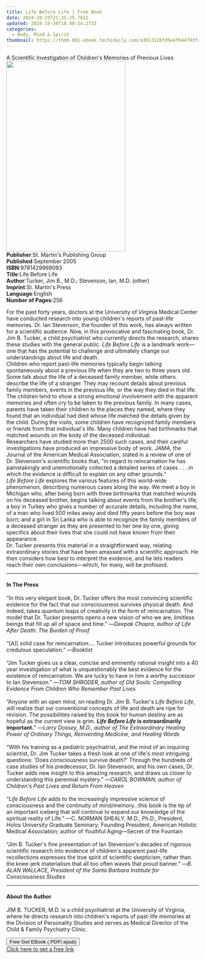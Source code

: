 ```yaml
---
title: Life Before Life | Free Book
date: 2024-10-25T21:35:25.781Z
updated: 2024-10-26T18:40:24.273Z
categories:
  - Body, Mind & Spirit
thumbnail: https://thmb-001-ebook.techidaily.com/a301312bfd5e4f644793fc603c381f3c4f9750176435fe3b586adf13675965ba.jpg
---
```

<main id="book-container">
  <div class="flex flex-col">
    <div class="book-brief flex-1 py-6 px-4 sm:p-6 md:py-10 md:px-8">
      <!-- brief-->
      <div class="book-brief-main">
        A Scientific Investigation of Children's Memories of Previous Lives
      </div>
    </div>
    <div
      class="book-meta-info flex-1 grid gap-4 col-start-1 col-end-3 row-start-1 sm:mb-6 sm:grid-cols-4 lg:gap-6 lg:col-start-2 lg:row-end-6 lg:row-span-6 lg:mb-0"
    >
      <div
        class="book-meta-info-left place-content-center mt-4 p-4 text-sm leading-6 col-start-2 col-span-2 dark:text-slate-400"
      >
        <img
          class="w-full h-500 object-cover rounded-lg sm:h-255 sm:col-span-2 lg:col-span-full"
          src="https://img-001-ebook.techidaily.com/1562f324a6ea312ea771e21a36c24f6143cf423ac00519936401e0b2be6dc973.jpg"
          alt=""
          width="312"
          height="500"
        />
      </div>
      <div
        class="book-meta-info-right mt-2 col-start-1 row-start-2 col-span-3 self-center"
      >
        <!-- meta data  -->
        <div class="flex flex-col px-4 md:px-8">
          <div class="flex-1">
            <strong>Publisher</strong>:<span class="px-2"
              >St. Martin&#39;s Publishing Group</span
            >
          </div>
          <div class="flex-1">
            <strong>Published</strong>:<span class="px-2">September 2005</span>
          </div>
          <div class="flex-1">
            <strong>ISBN</strong>:<span class="px-2">9781429969093</span>
          </div>
          <div class="flex-1">
            <strong>Title</strong>:<span class="px-2">Life Before Life</span>
          </div>
          <div class="flex-1">
            <strong>Author</strong>:<span class="px-2"
              >Tucker, Jim B., M.D.; Stevenson, Ian, M.D. (other)</span
            >
          </div>
          <div class="flex-1">
            <strong>Imprint</strong>:<span class="px-2"
              >St. Martin&#39;s Press</span
            >
          </div>
          <div class="flex-1">
            <strong>Language</strong>:<span class="px-2">English</span>
          </div>
          <div class="flex-1">
            <strong>Number of Pages</strong>:<span class="px-2">256</span>
          </div>
        </div>
      </div>
    </div>
    <div class="book-description flex-1 py-6 px-4 sm:p-6 md:py-10 md:px-8">
      <div class="book-description-main">
        <div accordion-content="" id="description">
          <p>
            For the past forty years, doctors at the University of Virginia
            Medical Center have conducted research into young children's reports
            of past-life memories. Dr. Ian Stevenson, the founder of this work,
            has always written for a scientific audience. Now, in this
            provocative and fascinating book, Dr. Jim B. Tucker, a child
            psychiatrist who currently directs the research, shares these
            studies with the general public. <i>Life Before Life</i> is a
            landmark work—one that has the potential to challenge and ultimately
            change our understandings about life and death.<br />Children who
            report past-life memories typically begin talking spontaneously
            about a previous life when they are two to three years old. Some
            talk about the life of a deceased family member, while others
            describe the life of a stranger. They may recount details about
            previous family members, events in the previous life, or the way
            they died in that life. The children tend to show a strong emotional
            involvement with the apparent memories and often cry to be taken to
            the previous family. In many cases, parents have taken their
            children to the places they named, where they found that an
            individual had died whose life matched the details given by the
            child. During the visits, some children have recognized family
            members or friends from that individual's life. Many children have
            had birthmarks that matched wounds on the body of the deceased
            individual. <br />Researchers have studied more than 2500 such
            cases, and their careful investigations have produced an impressive
            body of work. <i>JAMA</i>, the Journal of the American Medical
            Association, stated in a review of one of Dr. Stevenson's scientific
            books that, "in regard to reincarnation he has painstakingly and
            unemotionally collected a detailed series of cases . . . in which
            the evidence is difficult to explain on any other grounds."<br /><i
              >Life Before Life</i
            >
            explores the various features of this world-wide phenomenon,
            describing numerous cases along the way. We meet a boy in Michigan
            who, after being born with three birthmarks that matched wounds on
            his deceased brother, begins talking about events from the brother's
            life; a boy in Turkey who gives a number of accurate details,
            including the name, of a man who lived 500 miles away and died fifty
            years before the boy was born; and a girl in Sri Lanka who is able
            to recognize the family members of a deceased stranger as they are
            presented to her one by one, giving specifics about their lives that
            she could not have known from their appearance. <br />Dr. Tucker
            presents this material in a straightforward way, relating
            extraordinary stories that have been amassed with a scientific
            approach. He then considers how best to interpret the evidence, and
            he lets readers reach their own conclusions—which, for many, will be
            profound.
          </p>
        </div>
        <div class="accordion-fader"></div>
      </div>
    </div>
    <div class="book-excerpts flex-1 py-6 px-4 sm:p-6 md:py-10 md:px-8">
      <!-- excerpts-->
      <div class="book-excerpts-main">
        <hr />
        <h4 class="placeholder placeholder-heading">
          <span>In The Press</span>
        </h4>
        <p></p>
        <p>
          “In this very elegant book, Dr. Tucker offers the most convincing
          scientific evidence for the fact that our consciousness survives
          physical death. And indeed, takes quantum leaps of creativity in the
          form of reincarnation. The model that Dr. Tucker presents opens a new
          vision of who we are, limitless beings that fill up all of space and
          time.” —<i
            >Deepak Chopra, author of Life After Death: The Burden of Proof</i
          ><br /><br />“[A][ solid case for reincarnation…. Tucker introduces
          powerful grounds for credulous speculation.” —<i>Booklist</i
          ><br /><br />“Jim Tucker gives us a clear, concise and eminently
          rational insight into a 40 year investigation of what is
          unquestionably the best evidence for the existence of reincarnation.
          We are lucky to have in him a worthy successor to Ian Stevenson.” —<i
            >TOM SHRODER, author of Old Souls: Compelling Evidence From Children
            Who Remember Past Lives</i
          ><br /><br />“Anyone with an open mind, on reading Dr. Jim B.
          Tucker's<i> Life Before Life</i>, will realize that our conventional
          concepts of life and death are ripe for revision. The possibilities
          raised by this book for human destiny are as hopeful as the current
          view is grim.
          <b><i>Life Before Life </i>is extraordinarily important.</b>” —<i
            >Larry Dossey, M.D., author of The Extraordinary Healing Power of
            Ordinary Things, Reinventing Medicine, and Healing Words</i
          ><br /><br />“With his training as a pediatric psychiatrist, and the
          mind of an inquiring scientist, Dr. Jim Tucker takes a fresh look at
          one of life's most intriguing questions: 'Does consciousness survive
          death?' Through the hundreds of case studies of his predecessor, Dr.
          Ian Stevenson, and his own cases, Dr. Tucker adds new insight to this
          amazing research, and draws us closer to understanding this perennial
          mystery.” —<i
            >CAROL BOWMAN, author of Children's Past Lives and Return From
            Heaven</i
          ><br /><br />“<i>Life Before Life</i> adds to the increasingly
          impressive science of consciousness and the continuity of
          mind/memory…this book is the tip of an important iceberg that will
          continue to expand our knowledge of the spiritual reality of Life.”
          —C. NORMAN SHEALY, M.D., Ph.D., President, Holos University Graduate
          Seminary; Founding President, American Holistic Medical Association;
          author of Youthful Aging—Secret of the Fountain<br /><br />“Jim B.
          Tucker's fine presentation of Ian Stevenson's decades of rigorous
          scientific research into evidence of children's apparent past-life
          recollections expresses the true spirit of scientific skepticism,
          rather than the knee-jerk materialism that all too often waves that
          proud banner.” —<i
            >B. ALAN WALLACE, President of the Santa Barbara Institute for
            Consciousness Studies</i
          >
        </p>
        <p></p>
      </div>
    </div>
    <div class="book-about-author flex-1 py-6 px-4 sm:p-6 md:py-10 md:px-8">
      <!-- about author-->
      <div class="book-main-author-main">
        <hr />
        <h4 class="placeholder placeholder-heading">
          <span>About the Author</span>
        </h4>
        <p>
          JIM B. TUCKER, M.D. is a child psychiatrist at the University of
          Virginia, where he directs research into children's reports of
          past-life memories at the Division of Personality Studies and serves
          as Medical Director of the Child &amp; Family Psychiatry Clinic.
        </p>
      </div>
    </div>
    <div class="book-free-get flex-1 py-6 px-4 sm:p-6 md:py-10 md:px-8">
      <button
        id="btn-free-get"
        class="bg-blue-500 hover:bg-blue-700 text-white font-bold py-2 px-4 rounded"
      >
        Free Get EBook (.PDF/.epub)
      </button>
      <div id="countdown-display" class="px-2 text-lg mt-2"></div>
      <a
        id="free-link"
        class="hidden bg-blue-500 hover:bg-blue-700 text-white font-bold py-2 px-4 rounded"
        href="https://www.ebooks.com/en-us/book/633146/life-before-life/tucker-jim-b-m-d/"
        target="_blank"
        >Click here to get a free link</a
      >
    </div>
    <script>
      let countdownTime = 0;
      let countdownInterval = null;
      document
        .getElementById('btn-free-get')
        .addEventListener('click', startCountdown);
      function startCountdown() {
        countdownTime = new Date().getTime() + 60000 * 3;
        countdownInterval = setInterval(updateCountdown, 1000);
        document.getElementById('btn-free-get').disabled = true;
        document
          .getElementById('btn-free-get')
          .classList.add('bg-gray-500', 'cursor-not-allowed');
      }
      function updateCountdown() {
        let currentTime = new Date().getTime();
        let timeLeft = countdownTime - currentTime;
        let secondsLeft = Math.floor(timeLeft / 1000);
        document.getElementById('countdown-display').innerHTML =
          `Remaining time: ${secondsLeft} seconds.`;
        if (secondsLeft <= 0) {
          clearInterval(countdownInterval);
          document.getElementById('btn-free-get').classList.add('hidden');
          document.getElementById('free-link').classList.remove('hidden');
          document.getElementById('countdown-display').innerHTML = '';
        }
      }
    </script>
  </div>
</main>

<ins class="adsbygoogle"
      style="display:block"
      data-ad-client="ca-pub-7571918770474297"
      data-ad-slot="8358498916"
      data-ad-format="auto"
      data-full-width-responsive="true"></ins>
    